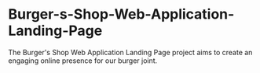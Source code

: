 # Burger-s-Shop-Web-Application-Landing-Page
The Burger's Shop Web Application Landing Page project aims to create an engaging online presence for our burger joint. 
